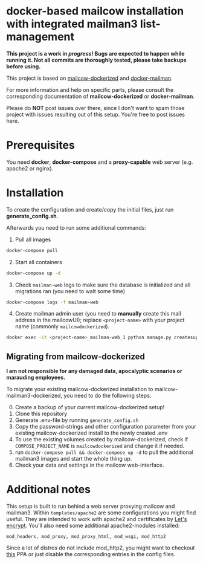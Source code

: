 # docker-based mailcow installation with integrated mailman3 list-management

**This project is a work in *progress*! Bugs are expected to happen while running it. Not all commits are thoroughly tested, please take backups before using.**

This project is based on [mailcow-dockerized](https://github.com/mailcow/mailcow-dockerized) and [docker-mailman](https://github.com/maxking/docker-mailman).

For more information and help on specific parts, please consult the corresponding documentation of **mailcow-dockerized** or **docker-mailman**.

Please do **NOT** post issues over there, since I don't want to spam those project with issues resulting out of this setup. You're free to post issues here.

# Prerequisites
You need **docker**, **docker-compose** and a **proxy-capable** web server (e.g. apache2 or nginx).

# Installation
To create the configuration and create/copy the initial files, just run **generate_config.sh**.

Afterwards you need to run some additional commands:
1.  Pull all images

```bash
docker-compose pull
```

2.  Start all containers

```bash
docker-compose up -d
```

3. Check `mailman-web` logs to make sure the database is initialized and all migrations ran (you need to wait some time)

```bash
docker-compose logs -f mailman-web
```

4.  Create mailman admin user (you need to **manually** create this mail address in the mailcowUI); replace `<project-name>` with your project name (commonly `mailcowdockerized`).

```bash
docker exec -it <project-name>_mailman-web_1 python manage.py createsuperuser
```

## Migrating from mailcow-dockerized
**I am not responsible for any damaged data, apocalyptic scenarios or marauding employees.**

To migrate your existing mailcow-dockerized installation to mailcow-mailman3-dockerized, you need to do the following steps:

0.  Create a backup of your current mailcow-dockerized setup!
1.  Clone this repository
2.  Generate .env-file by running `generate_config.sh`
3.  Copy the password-strings and other configuration parameter from your existing mailcow-dockerized install to the newly created .env
4.  To use the existing volumes created by mailcow-dockerized, check if `COMPOSE_PROJECT_NAME` is `mailcowdockerized` and change it if needed.
5.  run `docker-compose pull && docker-compose up -d` to pull the additional mailman3 images and start the whole thing up.
6.  Check your data and settings in the mailcow web-interface.

# Additional notes
This setup is built to run behind a web server proxying mailcow and mailman3. Within `templates/apache2` are some configurations you might find useful. They are intended to work with apache2 and certificates by [Let's encrypt](https://letsencrypt.org). You'll also need some additional apache2-modules installed:
```
mod_headers, mod_proxy, mod_proxy_html, mod_wsgi, mod_http2
```

Since a lot of distros do not include mod_http2, you might want to checkout [this](https://launchpad.net/~ondrej/+archive/ubuntu/apache2) PPA or just disable the corresponding entries in the config files.
